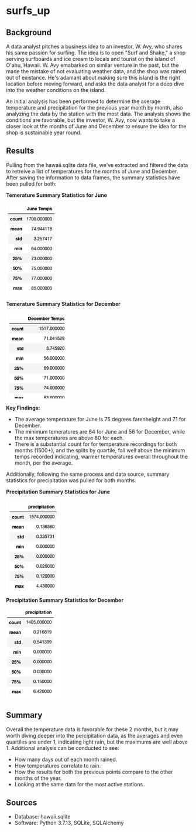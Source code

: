 # surfs_up
## Background
A data analyst pitches a business idea to an investor, W. Avy, who shares his same passion for surfing. The idea is to open "Surf and Shake," a shop serving surfboards and ice cream to locals and tourist on the island of O'ahu, Hawaii. W. Avy emabarked on similar venture in the past, but the made the mistake of not evaluating weather data, and the shop was rained out of existance. He's adamant about making sure this island is the right location before moving forward, and asks the data analyst for a deep dive into the weather conditions on the island. 

An initial analysis has been performed to determine the average temperature and precipitation for the previous year month by month, also analyzing the data by the station with the most data. The analysis shows the conditions are favorable, but the investor, W. Avy, now wants to take a closer look at the months of June and December to ensure the idea for the shop is sustainable year round. 

## Results
Pulling from the hawaii.sqlite data file, we've extracted and filtered the data to retreive a list of temperatures for the months of June and December. After saving the information to data frames, the summary statistics have been pulled for both:

**Temerature Summary Statistics for June**

![This is an image](images/june_temps.png)

**Temerature Summary Statistics for December**

![This is an image](images/dec_temps.png)

**Key Findings:**
* The average temperature for June is 75 degrees farenheight and 71 for December.
* The minimum temeratures are 64 for June and 56 for December, while the max temperatures are above 80 for each.
* There is a substantial count for for temperature recordings for both months (1500+), and the splits by quartile, fall well above the minimum temps recorded indicating, warmer temperatures overall throughout the month, per the average.

Additionally, following the same process and data source, summary statistics for precipitation was pulled for both months.

**Precipitation Summary Statistics for June**

![This is an image](images/june_prcp.png)

**Precipitation Summary Statistics for December**

![This is an image](images/dec_prcp.png)

## Summary
Overall the temperature data is favorable for these 2 months, but it may worth diving deeper into the percipitation data, as the averages and even quartiles are under 1, indicating light rain, but the maximums are well above 1. Additional analysis can be conducted to see:
* How many days out of each month rained.
* How temperatures correlate to rain.
* How the results for both the previous points compare to the other months of the year.
* Looking at the same data for the most active stations.

## Sources
* Database: hawaii.sqlite
* Software: Python 3.7.13, SQLite, SQLAlchemy
